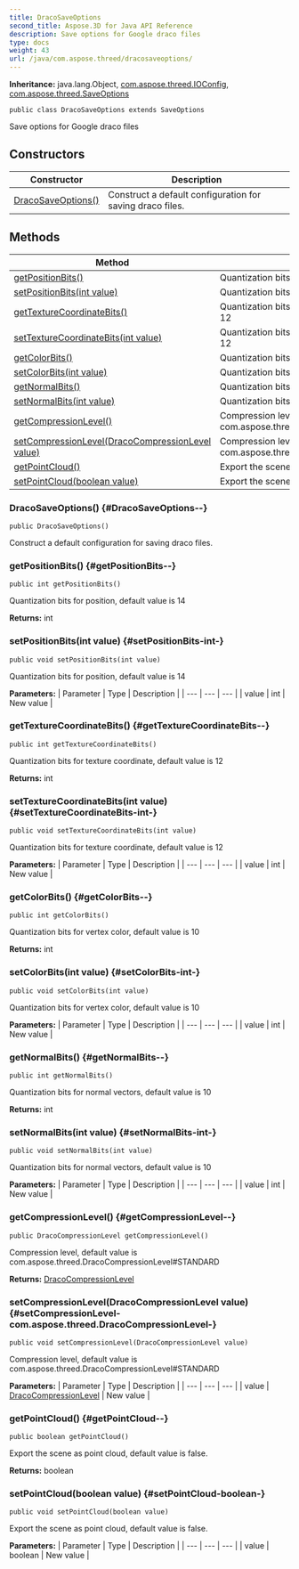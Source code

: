 ```yaml
---
title: DracoSaveOptions
second_title: Aspose.3D for Java API Reference
description: Save options for Google draco files
type: docs
weight: 43
url: /java/com.aspose.threed/dracosaveoptions/
---
```


**Inheritance:**
java.lang.Object, [com.aspose.threed.IOConfig](../../com.aspose.threed/ioconfig), [com.aspose.threed.SaveOptions](../../com.aspose.threed/saveoptions)
```
public class DracoSaveOptions extends SaveOptions
```

Save options for Google draco files
## Constructors

| Constructor | Description |
| --- | --- |
| [DracoSaveOptions()](#DracoSaveOptions--) | Construct a default configuration for saving draco files. |
## Methods

| Method | Description |
| --- | --- |
| [getPositionBits()](#getPositionBits--) | Quantization bits for position, default value is 14 |
| [setPositionBits(int value)](#setPositionBits-int-) | Quantization bits for position, default value is 14 |
| [getTextureCoordinateBits()](#getTextureCoordinateBits--) | Quantization bits for texture coordinate, default value is 12 |
| [setTextureCoordinateBits(int value)](#setTextureCoordinateBits-int-) | Quantization bits for texture coordinate, default value is 12 |
| [getColorBits()](#getColorBits--) | Quantization bits for vertex color, default value is 10 |
| [setColorBits(int value)](#setColorBits-int-) | Quantization bits for vertex color, default value is 10 |
| [getNormalBits()](#getNormalBits--) | Quantization bits for normal vectors, default value is 10 |
| [setNormalBits(int value)](#setNormalBits-int-) | Quantization bits for normal vectors, default value is 10 |
| [getCompressionLevel()](#getCompressionLevel--) | Compression level, default value is com.aspose.threed.DracoCompressionLevel\#STANDARD |
| [setCompressionLevel(DracoCompressionLevel value)](#setCompressionLevel-com.aspose.threed.DracoCompressionLevel-) | Compression level, default value is com.aspose.threed.DracoCompressionLevel\#STANDARD |
| [getPointCloud()](#getPointCloud--) | Export the scene as point cloud, default value is false. |
| [setPointCloud(boolean value)](#setPointCloud-boolean-) | Export the scene as point cloud, default value is false. |
### DracoSaveOptions() {#DracoSaveOptions--}
```
public DracoSaveOptions()
```


Construct a default configuration for saving draco files.

### getPositionBits() {#getPositionBits--}
```
public int getPositionBits()
```


Quantization bits for position, default value is 14

**Returns:**
int
### setPositionBits(int value) {#setPositionBits-int-}
```
public void setPositionBits(int value)
```


Quantization bits for position, default value is 14

**Parameters:**
| Parameter | Type | Description |
| --- | --- | --- |
| value | int | New value |

### getTextureCoordinateBits() {#getTextureCoordinateBits--}
```
public int getTextureCoordinateBits()
```


Quantization bits for texture coordinate, default value is 12

**Returns:**
int
### setTextureCoordinateBits(int value) {#setTextureCoordinateBits-int-}
```
public void setTextureCoordinateBits(int value)
```


Quantization bits for texture coordinate, default value is 12

**Parameters:**
| Parameter | Type | Description |
| --- | --- | --- |
| value | int | New value |

### getColorBits() {#getColorBits--}
```
public int getColorBits()
```


Quantization bits for vertex color, default value is 10

**Returns:**
int
### setColorBits(int value) {#setColorBits-int-}
```
public void setColorBits(int value)
```


Quantization bits for vertex color, default value is 10

**Parameters:**
| Parameter | Type | Description |
| --- | --- | --- |
| value | int | New value |

### getNormalBits() {#getNormalBits--}
```
public int getNormalBits()
```


Quantization bits for normal vectors, default value is 10

**Returns:**
int
### setNormalBits(int value) {#setNormalBits-int-}
```
public void setNormalBits(int value)
```


Quantization bits for normal vectors, default value is 10

**Parameters:**
| Parameter | Type | Description |
| --- | --- | --- |
| value | int | New value |

### getCompressionLevel() {#getCompressionLevel--}
```
public DracoCompressionLevel getCompressionLevel()
```


Compression level, default value is com.aspose.threed.DracoCompressionLevel\#STANDARD

**Returns:**
[DracoCompressionLevel](../../com.aspose.threed/dracocompressionlevel)
### setCompressionLevel(DracoCompressionLevel value) {#setCompressionLevel-com.aspose.threed.DracoCompressionLevel-}
```
public void setCompressionLevel(DracoCompressionLevel value)
```


Compression level, default value is com.aspose.threed.DracoCompressionLevel\#STANDARD

**Parameters:**
| Parameter | Type | Description |
| --- | --- | --- |
| value | [DracoCompressionLevel](../../com.aspose.threed/dracocompressionlevel) | New value |

### getPointCloud() {#getPointCloud--}
```
public boolean getPointCloud()
```


Export the scene as point cloud, default value is false.

**Returns:**
boolean
### setPointCloud(boolean value) {#setPointCloud-boolean-}
```
public void setPointCloud(boolean value)
```


Export the scene as point cloud, default value is false.

**Parameters:**
| Parameter | Type | Description |
| --- | --- | --- |
| value | boolean | New value |

